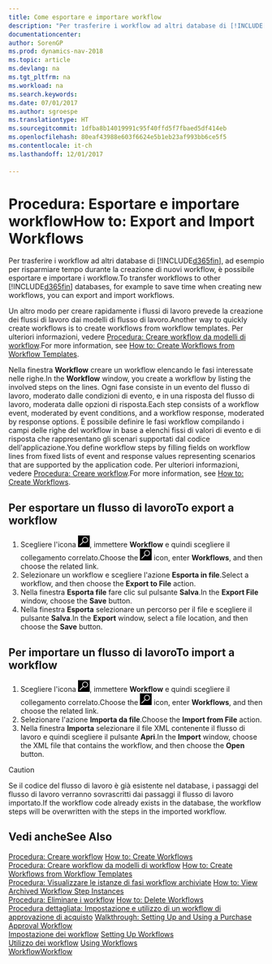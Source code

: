 ```yaml
---
title: Come esportare e importare workflow
description: "Per trasferire i workflow ad altri database di [!INCLUDE[d365fin](includes/d365fin_md.md)], ad esempio per risparmiare tempo durante la creazione di nuovi workflow, è possibile esportare e importare i workflow."
documentationcenter: 
author: SorenGP
ms.prod: dynamics-nav-2018
ms.topic: article
ms.devlang: na
ms.tgt_pltfrm: na
ms.workload: na
ms.search.keywords: 
ms.date: 07/01/2017
ms.author: sgroespe
ms.translationtype: HT
ms.sourcegitcommit: 1dfba8b14019991c95f40ffd5f7fbaed5df414eb
ms.openlocfilehash: 80eaf43988e603f6624e5b1eb23af993bb6ce5f5
ms.contentlocale: it-ch
ms.lasthandoff: 12/01/2017

---
```

# <a name="how-to-export-and-import-workflows"></a><span data-ttu-id="58d97-103">Procedura: Esportare e importare workflow</span><span class="sxs-lookup"><span data-stu-id="58d97-103">How to: Export and Import Workflows</span></span>
<span data-ttu-id="58d97-104">Per trasferire i workflow ad altri database di [!INCLUDE[d365fin](includes/d365fin_md.md)], ad esempio per risparmiare tempo durante la creazione di nuovi workflow, è possibile esportare e importare i workflow.</span><span class="sxs-lookup"><span data-stu-id="58d97-104">To transfer workflows to other [!INCLUDE[d365fin](includes/d365fin_md.md)] databases, for example to save time when creating new workflows, you can export and import workflows.</span></span>  

 <span data-ttu-id="58d97-105">Un altro modo per creare rapidamente i flussi di lavoro prevede la creazione dei flussi di lavoro dai modelli di flusso di lavoro.</span><span class="sxs-lookup"><span data-stu-id="58d97-105">Another way to quickly create workflows is to create workflows from workflow templates.</span></span> <span data-ttu-id="58d97-106">Per ulteriori informazioni, vedere [Procedura: Creare workflow da modelli di workflow](across-how-to-create-workflows-from-workflow-templates.md).</span><span class="sxs-lookup"><span data-stu-id="58d97-106">For more information, see [How to: Create Workflows from Workflow Templates](across-how-to-create-workflows-from-workflow-templates.md).</span></span>  

 <span data-ttu-id="58d97-107">Nella finestra **Workflow** creare un workflow elencando le fasi interessate nelle righe.</span><span class="sxs-lookup"><span data-stu-id="58d97-107">In the **Workflow** window, you create a workflow by listing the involved steps on the lines.</span></span> <span data-ttu-id="58d97-108">Ogni fase consiste in un evento del flusso di lavoro, moderato dalle condizioni di evento, e in una risposta del flusso di lavoro, moderata dalle opzioni di risposta.</span><span class="sxs-lookup"><span data-stu-id="58d97-108">Each step consists of a workflow event, moderated by event conditions, and a workflow response, moderated by response options.</span></span> <span data-ttu-id="58d97-109">È possibile definire le fasi workflow compilando i campi delle righe del workflow in base a elenchi fissi di valori di evento e di risposta che rappresentano gli scenari supportati dal codice dell'applicazione.</span><span class="sxs-lookup"><span data-stu-id="58d97-109">You define workflow steps by filling fields on workflow lines from fixed lists of event and response values representing scenarios that are supported by the application code.</span></span> <span data-ttu-id="58d97-110">Per ulteriori informazioni, vedere [Procedura: Creare workflow](across-how-to-create-workflows.md).</span><span class="sxs-lookup"><span data-stu-id="58d97-110">For more information, see [How to: Create Workflows](across-how-to-create-workflows.md).</span></span>  

## <a name="to-export-a-workflow"></a><span data-ttu-id="58d97-111">Per esportare un flusso di lavoro</span><span class="sxs-lookup"><span data-stu-id="58d97-111">To export a workflow</span></span>  
1.  <span data-ttu-id="58d97-112">Scegliere l'icona ![Cerca pagina o report](media/ui-search/search_small.png "icona Cerca pagina o report"), immettere **Workflow** e quindi scegliere il collegamento correlato.</span><span class="sxs-lookup"><span data-stu-id="58d97-112">Choose the ![Search for Page or Report](media/ui-search/search_small.png "Search for Page or Report icon") icon, enter **Workflows**, and then choose the related link.</span></span>  
2.  <span data-ttu-id="58d97-113">Selezionare un workflow e scegliere l'azione **Esporta in file**.</span><span class="sxs-lookup"><span data-stu-id="58d97-113">Select a workflow, and then choose the **Export to File** action.</span></span>  
3.  <span data-ttu-id="58d97-114">Nella finestra **Esporta file** fare clic sul pulsante **Salva**.</span><span class="sxs-lookup"><span data-stu-id="58d97-114">In the **Export File** window, choose the **Save** button.</span></span>  
4.  <span data-ttu-id="58d97-115">Nella finestra **Esporta** selezionare un percorso per il file e scegliere il pulsante **Salva**.</span><span class="sxs-lookup"><span data-stu-id="58d97-115">In the **Export** window, select a file location, and then choose the **Save** button.</span></span>  

## <a name="to-import-a-workflow"></a><span data-ttu-id="58d97-116">Per importare un flusso di lavoro</span><span class="sxs-lookup"><span data-stu-id="58d97-116">To import a workflow</span></span>  
1.  <span data-ttu-id="58d97-117">Scegliere l'icona ![Cerca pagina o report](media/ui-search/search_small.png "icona Cerca pagina o report"), immettere **Workflow** e quindi scegliere il collegamento correlato.</span><span class="sxs-lookup"><span data-stu-id="58d97-117">Choose the ![Search for Page or Report](media/ui-search/search_small.png "Search for Page or Report icon") icon, enter **Workflows**, and then choose the related link.</span></span>  
2.  <span data-ttu-id="58d97-118">Selezionare l'azione **Importa da file**.</span><span class="sxs-lookup"><span data-stu-id="58d97-118">Choose the **Import from File** action.</span></span>  
3.  <span data-ttu-id="58d97-119">Nella finestra **Importa** selezionare il file XML contenente il flusso di lavoro e quindi scegliere il pulsante **Apri**.</span><span class="sxs-lookup"><span data-stu-id="58d97-119">In the **Import** window, choose the XML file that contains the workflow, and then choose the **Open** button.</span></span>  

> [!CAUTION]  
>  <span data-ttu-id="58d97-120">Se il codice del flusso di lavoro è già esistente nel database, i passaggi del flusso di lavoro verranno sovrascritti dai passaggi il flusso di lavoro importato.</span><span class="sxs-lookup"><span data-stu-id="58d97-120">If the workflow code already exists in the database, the workflow steps will be overwritten with the steps in the imported workflow.</span></span>  

## <a name="see-also"></a><span data-ttu-id="58d97-121">Vedi anche</span><span class="sxs-lookup"><span data-stu-id="58d97-121">See Also</span></span>  
 <span data-ttu-id="58d97-122">[Procedura: Creare workflow](across-how-to-create-workflows.md) </span><span class="sxs-lookup"><span data-stu-id="58d97-122">[How to: Create Workflows](across-how-to-create-workflows.md) </span></span>  
 <span data-ttu-id="58d97-123">[Procedura: Creare workflow da modelli di workflow](across-how-to-create-workflows-from-workflow-templates.md) </span><span class="sxs-lookup"><span data-stu-id="58d97-123">[How to: Create Workflows from Workflow Templates](across-how-to-create-workflows-from-workflow-templates.md) </span></span>  
 <span data-ttu-id="58d97-124">[Procedura: Visualizzare le istanze di fasi workflow archiviate](across-how-to-view-archived-workflow-step-instances.md) </span><span class="sxs-lookup"><span data-stu-id="58d97-124">[How to: View Archived Workflow Step Instances](across-how-to-view-archived-workflow-step-instances.md) </span></span>  
 <span data-ttu-id="58d97-125">[Procedura: Eliminare i workflow](across-how-to-delete-workflows.md) </span><span class="sxs-lookup"><span data-stu-id="58d97-125">[How to: Delete Workflows](across-how-to-delete-workflows.md) </span></span>  
 <span data-ttu-id="58d97-126">[Procedura dettagliata: Impostazione e utilizzo di un workflow di approvazione di acquisto](walkthrough-setting-up-and-using-a-purchase-approval-workflow.md) </span><span class="sxs-lookup"><span data-stu-id="58d97-126">[Walkthrough: Setting Up and Using a Purchase Approval Workflow](walkthrough-setting-up-and-using-a-purchase-approval-workflow.md) </span></span>  
 <span data-ttu-id="58d97-127">[Impostazione dei workflow](across-set-up-workflows.md) </span><span class="sxs-lookup"><span data-stu-id="58d97-127">[Setting Up Workflows](across-set-up-workflows.md) </span></span>  
 <span data-ttu-id="58d97-128">[Utilizzo dei workflow](across-use-workflows.md) </span><span class="sxs-lookup"><span data-stu-id="58d97-128">[Using Workflows](across-use-workflows.md) </span></span>  
 [<span data-ttu-id="58d97-129">Workflow</span><span class="sxs-lookup"><span data-stu-id="58d97-129">Workflow</span></span>](across-workflow.md)   

